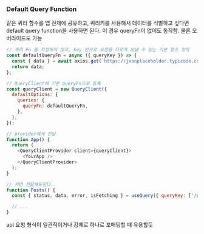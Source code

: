 ### Default Query Function

같은 쿼리 함수를 앱 전체에 공유하고, 쿼리키를 사용해서 데이터를 식별하고 싶다면 default query function을 사용하면 된다. 이 경우 queryFn이 없어도 동작함. 물론 오버라이드도 가능

```js
// 쿼리 Fn 을 지정하지 않고, key 만으로 요청을 다르게 보낼 수 있는 기본 함수 정의
const defaultQueryFn = async ({ queryKey }) => {
  const { data } = await axios.get(`https://jsonplaceholder.typicode.com${queryKey[0]}`);
  return data;
};

// QueryClient에 기본 queryFn으로 등록
const queryClient = new QueryClient({
  defaultOptions: {
    queries: {
      queryFn: defaultQueryFn,
    },
  },
});

// provider에게 전달
function App() {
  return (
    <QueryClientProvider client={queryClient}>
      <YourApp />
    </QueryClientProvider>
  );
}

// 키만 전달해도된다.
function Posts() {
  const { status, data, error, isFetching } = useQuery({ queryKey: ['/posts'] });

  // ...
}
```

api 요청 형식이 일관적이거나 강제로 하나로 포매팅할 때 유용할듯
